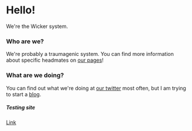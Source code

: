 # Hello!
We're the Wicker system.  
  

### Who are we?
We're probably a traumagenic system. You can find more information  
about specific headmates on [our pages](https://tanyalebean.github.io/headmates/)!

### What are we doing?
You can find out what we're doing at [our twitter](https://www.twitter.com/tanyathebean)
most often, but I am trying to start a [blog](https://tanyalebean.github.io/blog).

##### Testing site
[Link](https://tanyalebean.github.io/thisisatest)
